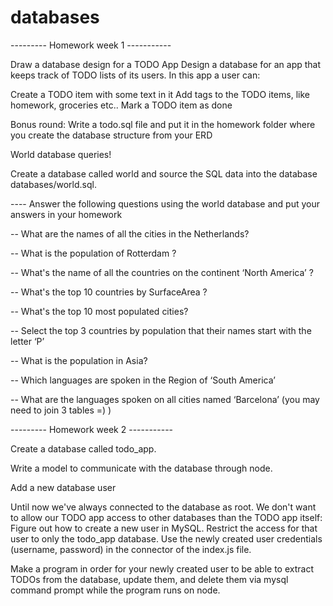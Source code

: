 # databases

--------- Homework week 1 -----------

Draw a database design for a TODO App
Design a database for an app that keeps track of TODO lists of its users. In this app a user can:

Create a TODO item with some text in it
Add tags to the TODO items, like homework, groceries etc..
Mark a TODO item as done


Bonus round:
Write a todo.sql file and put it in the homework folder where you create the database structure from your ERD


World database queries!

Create a database called world and source the SQL data into the database databases/world.sql.

---- Answer the following questions using the world database and put your answers in your homework

-- What are the names of all the cities in the Netherlands?

-- What is the population of Rotterdam ?

-- What's the name of all the countries on the continent ‘North America’ ?

-- What's the top 10 countries by SurfaceArea ?

-- What's the top 10 most populated cities?

-- Select the top 3 countries by population that their names start with the letter ‘P’

-- What is the population in Asia?

-- Which languages are spoken in the Region of ‘South America’

-- What are the languages spoken on all cities named ‘Barcelona’ (you may need to join 3 tables =) )








--------- Homework week 2 -----------

Create a database called todo_app.

Write a model to communicate with the database through node.
 
Add a new database user

Until now we've always connected to the database as root. 
We don't want to allow our TODO app access to other databases than the TODO app itself:
Figure out how to create a new user in MySQL.
Restrict the access for that user to only the todo_app database.
Use the newly created user credentials (username, password) in the connector of the index.js file.

Make a program in order for your newly created user to be able to extract TODOs from the database, update them, and delete them via mysql command prompt while the program runs on node.


